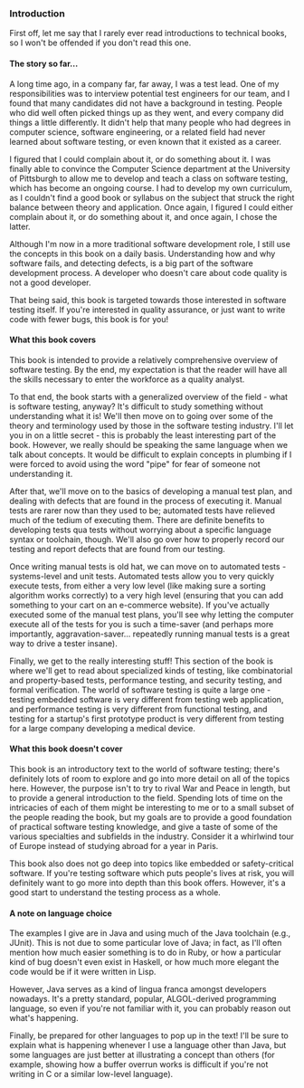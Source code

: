 ### Introduction

First off, let me say that I rarely ever read introductions to technical books, so I won't be offended if you don't read this one.

#### The story so far...

A long time ago, in a company far, far away, I was a test lead.  One of my responsibilities was to interview potential test engineers for our team, and I found that many candidates did not have a background in testing.  People who did well often picked things up as they went, and every company did things a little differently.  It didn't help that many people who had degrees in computer science, software engineering, or a related field had never learned about software testing, or even known that it existed as a career.

I figured that I could complain about it, or do something about it.  I was finally able to convince the Computer Science department at the University of Pittsburgh to allow me to develop and teach a class on software testing, which has become an ongoing course.  I had to develop my own curriculum, as I couldn't find a good book or syllabus on the subject that struck the right balance between theory and application.  Once again, I figured I could either complain about it, or do something about it, and once again, I chose the latter.

Although I'm now in a more traditional software development role, I still use the concepts in this book on a daily basis.  Understanding how and why software fails, and detecting defects, is a big part of the software development process.  A developer who doesn't care about code quality is not a good developer.

That being said, this book is targeted towards those interested in software testing itself.  If you're interested in quality assurance, or just want to write code with fewer bugs, this book is for you!

#### What this book covers

This book is intended to provide a relatively comprehensive overview of software testing.  By the end, my expectation is that the reader will have all the skills necessary to enter the workforce as a quality analyst.

To that end, the book starts with a generalized overview of the field - what is software testing, anyway?  It's difficult to study something without understanding what it is!  We'll then move on to going over some of the theory and terminology used by those in the software testing industry.  I'll let you in on a little secret - this is probably the least interesting part of the book.  However, we really should be speaking the same language when we talk about concepts.  It would be difficult to explain concepts in plumbing if I were forced to avoid using the word "pipe" for fear of someone not understanding it.

After that, we'll move on to the basics of developing a manual test plan, and dealing with defects that are found in the process of executing it.  Manual tests are rarer now than they used to be; automated tests have relieved much of the tedium of executing them.  There are definite benefits to developing tests qua tests without worrying about a specific language syntax or toolchain, though.  We'll also go over how to properly record our testing and report defects that are found from our testing.

Once writing manual tests is old hat, we can move on to automated tests - systems-level and unit tests.  Automated tests allow you to very quickly execute tests, from either a very low level (like making sure a sorting algorithm works correctly) to a very high level (ensuring that you can add something to your cart on an e-commerce website).  If you've actually executed some of the manual test plans, you'll see why letting the computer execute all of the tests for you is such a time-saver (and perhaps more importantly, aggravation-saver... repeatedly running manual tests is a great way to drive a tester insane).

Finally, we get to the really interesting stuff!  This section of the book is where we'll get to read about specialized kinds of testing, like combinatorial and property-based tests, performance testing, and security testing, and formal verification.  The world of software testing is quite a large one - testing embedded software is very different from testing web application, and performance testing is very different from functional testing, and testing for a startup's first prototype product is very different from testing for a large company developing a medical device.

#### What this book doesn't cover

This book is an introductory text to the world of software testing; there's definitely lots of room to explore and go into more detail on all of the topics here.  However, the purpose isn't to try to rival War and Peace in length, but to provide a general introduction to the field.  Spending lots of time on the intricacies of each of them might be interesting to me or to a small subset of the people reading the book, but my goals are to provide a good foundation of practical software testing knowledge, and give a taste of some of the various specialties and subfields in the industry.  Consider it a whirlwind tour of Europe instead of studying abroad for a year in Paris.

This book also does not go deep into topics like embedded or safety-critical software.  If you're testing software which puts people's lives at risk, you will definitely want to go more into depth than this book offers.  However, it's a good start to understand the testing process as a whole.

#### A note on language choice

The examples I give are in Java and using much of the Java toolchain (e.g., JUnit).  This is not due to some particular love of Java; in fact, as I'll often mention how much easier something is to do in Ruby, or how a particular kind of bug doesn't even exist in Haskell, or how much more elegant the code would be if it were written in Lisp.

However, Java serves as a kind of lingua franca amongst developers nowadays.  It's a pretty standard, popular, ALGOL-derived programming language, so even if you're not familiar with it, you can probably reason out what's happening.

Finally, be prepared for other languages to pop up in the text!  I'll be sure to explain what is happening whenever I use a language other than Java, but some languages are just better at illustrating a concept than others (for example, showing how a buffer overrun works is difficult if you're not writing in C or a similar low-level language).